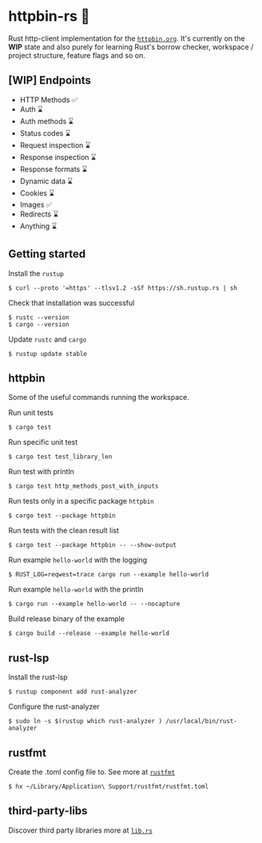 # httpbin-rs 🦀

Rust http-client implementation for the [`httpbin.org`](https://httpbin.org). It's currently on the **WIP**
state and also purely for learning Rust's borrow checker, workspace / project structure, feature flags
and so on.

[WIP] Endpoints
---------

- HTTP Methods ✅
- Auth ⌛
- Auth methods ⌛
- Status codes ⌛
- Request inspection ⌛
- Response inspection ⌛
- Response formats ⌛
- Dynamic data ⌛
- Cookies ⌛
- Images ✅
- Redirects ⌛
- Anything ⌛

Getting started
---------------

Install the `rustup`
```
$ curl --proto '=https' --tlsv1.2 -sSf https://sh.rustup.rs | sh
```

Check that installation was successful
```
$ rustc --version
$ cargo --version
```

Update `rustc` and `cargo`  

```
$ rustup update stable
```

httpbin
-------

Some of the useful commands running the workspace.

Run unit tests 

```
$ cargo test
```

Run specific unit test 

```
$ cargo test test_library_len
```

Run test with println

```
$ cargo test http_methods_post_with_inputs 
```

Run tests only in a specific package `httpbin`

```
$ cargo test --package httpbin
```

Run tests with the clean result list

```
$ cargo test --package httpbin -- --show-output
```

Run example `hello-world` with the logging

```
$ RUST_LOG=reqwest=trace cargo run --example hello-world
```

Run example `hello-world` with the println

```
$ cargo run --example hello-world -- --nocapture 
```

Build release binary of the example

```
$ cargo build --release --example hello-world
```

rust-lsp
--------

Install the rust-lsp
```
$ rustup component add rust-analyzer
```

Configure the rust-analyzer
```
$ sudo ln -s $(rustup which rust-analyzer ) /usr/local/bin/rust-analyzer
```

rustfmt
-------

Create the .toml config file to. See more at [`rustfmt`](https://rust-lang.github.io/rustfmt/?version=v1.5.1&search=)
```
$ hx ~/Library/Application\ Support/rustfmt/rustfmt.toml
```

third-party-libs
----------------

Discover third party libraries more at [`lib.rs`](https://lib.rs/)
